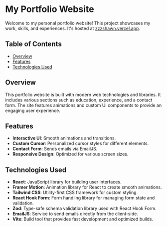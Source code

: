 # My Portfolio Website

Welcome to my personal portfolio website! This project showcases my work, skills, and experiences. It's hosted at [zzzshawn.vercel.app](https://zzzshawn.vercel.app).

## Table of Contents

- [Overview](#overview)
- [Features](#features)
- [Technologies Used](#technologies-used)


## Overview

This portfolio website is built with modern web technologies and libraries. It includes various sections such as education, experience, and a contact form. The site features animations and custom UI components to provide an engaging user experience.

## Features

- **Interactive UI**: Smooth animations and transitions.
- **Custom Cursor**: Personalized cursor styles for different elements.
- **Contact Form**: Sends emails via EmailJS.
- **Responsive Design**: Optimized for various screen sizes.

## Technologies Used

- **React**: JavaScript library for building user interfaces.
- **Framer Motion**: Animation library for React to create smooth animations.
- **Tailwind CSS**: Utility-first CSS framework for custom styling.
- **React Hook Form**: Form handling library for managing form state and validation.
- **Zod**: Type-safe schema validation library used with React Hook Form.
- **EmailJS**: Service to send emails directly from the client-side.
- **Vite**: Build tool that provides fast development and optimized builds.

